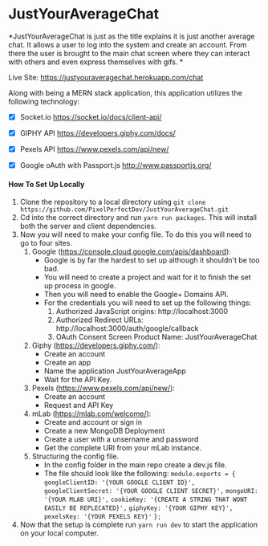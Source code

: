 # JustYourAverageChat

*JustYourAverageChat is just as the title explains it is just another average chat. It allows a user to log into the system and create an account. From there the user is brought to the main chat screen where they can interact with others and even express themselves with gifs. *

Live Site: https://justyouraveragechat.herokuapp.com/chat

Along with being a MERN stack application, this application utilizes the following technology:
- [x] Socket.io https://socket.io/docs/client-api/
- [x] GIPHY API https://developers.giphy.com/docs/
- [x] Pexels API https://www.pexels.com/api/new/
- [x] Google oAuth with Passport.js http://www.passportjs.org/


#### How To Set Up Locally

1. Clone the repository to a local directory using ```git clone https://github.com/PixelPerfectDev/JustYourAverageChat.git```
2. Cd into the correct directory and run ```yarn run packages```. This will install both the server and client dependencies.
3. Now you will need to make your config file. To do this you will need to go to four sites.
    1. Google (https://console.cloud.google.com/apis/dashboard):
        * Google is by far the hardest to set up although it shouldn't be too bad.
        * You will need to create a project and wait for it to finish the set up process in google.
        * Then you will need to enable the Google+ Domains API.
        * For the credentials you will need to set up the following things:
            1. Authorized JavaScript origins: http://localhost:3000
            2. Authorized Redirect URLs: http://localhost:3000/auth/google/callback
            3. OAuth Consent Screen Product Name: JustYourAverageChat
    2. Giphy (https://developers.giphy.com/):
        * Create an account
        * Create an app
        * Name the application JustYourAverageApp
        * Wait for the API Key.
    3. Pexels (https://www.pexels.com/api/new/):
        * Create an account
        * Request and API Key
    4. mLab (https://mlab.com/welcome/):
        * Create and account or sign in
        * Create a new MongoDB Deployment
        * Create a user with a unsername and password
        * Get the complete URI from your mLab instance.
    5. Structuring the config file.
        * In the config folder in the main repo create a dev.js file.
        * The file should look like the following:
        ```module.exports = {```
            ```googleClientID: '{YOUR GOOGLE CLIENT ID}',```
            ```googleClientSecret: '{YOUR GOOGLE CLIENT SECRET}',```
            ```mongoURI: '{YOUR MLAB URI}',```
            ```cookieKey: '{CREATE A STRING THAT WONT EASILY BE REPLECATED}',```
            ```giphyKey: '{YOUR GIPHY KEY}',```
            ```pexelsKey: '{YOUR PEXELS KEY}'```
        ```};```
4. Now that the setup is complete run ```yarn run dev``` to start the application on your local computer. 



